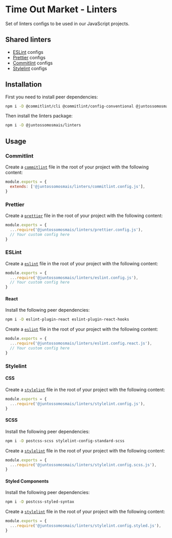 # Time Out Market - Linters

Set of linters configs to be used in our JavaScript projects.

## Shared linters

- [ESLint](https://eslint.org/) configs
- [Prettier](https://prettier.io/) configs
- [Commitlint](https://commitlint.js.org/) configs
- [Stylelint](https://stylelint.io/) configs

## Installation

First you need to install peer dependencies:

```bash
npm i -D @commitlint/cli @commitlint/config-conventional @juntossomosmais/atomium-tokens prettier postcss stylelint stylelint-config-recommended stylelint-order eslint eslint-import-resolver-babel-plugin-root-import eslint-import-resolver-typescript eslint-plugin-import eslint-plugin-sonarjs @typescript-eslint/eslint-plugin @typescript-eslint/parser
```

Then install the linters package:

```bash
npm i -D @juntossomosmais/linters
```

## Usage

### Commitlint

Create a [`commitlint`](https://commitlint.js.org/) file in the root of your project with the following content:

```js
module.exports = {
  extends: ['@juntossomosmais/linters/commitlint.config.js'],
}
```

### Prettier

Create a [`prettier`](https://prettier.io/) file in the root of your project with the following content:

```js
module.exports = {
  ...require('@juntossomosmais/linters/prettier.config.js'),
  // Your custom config here
}
```

### ESLint

Create a [`eslint`](https://eslint.org/) file in the root of your project with the following content:

```js
module.exports = {
  ...require('@juntossomosmais/linters/eslint.config.js'),
  // Your custom config here
}
```

#### React

Install the following peer dependencies:

```bash
npm i -D eslint-plugin-react eslint-plugin-react-hooks
```

Create a [`eslint`](https://eslint.org/) file in the root of your project with the following content:

```js
module.exports = {
  ...require('@juntossomosmais/linters/eslint.config.react.js'),
  // Your custom config here
}
```

### Stylelint

#### CSS

Create a [`stylelint`](https://stylelint.io/) file in the root of your project with the following content:

```js
module.exports = {
  ...require('@juntossomosmais/linters/stylelint.config.js'),
}
```

#### SCSS

Install the following peer dependencies:

```bash
npm i -D postcss-scss stylelint-config-standard-scss
```

Create a [`stylelint`](https://stylelint.io/) file in the root of your project with the following content:

```js
module.exports = {
  ...require('@juntossomosmais/linters/stylelint.config.scss.js'),
}
```

#### Styled Components

Install the following peer dependencies:

```bash
npm i -D postcss-styled-syntax
```

Create a [`stylelint`](https://stylelint.io/) file in the root of your project with the following content:

```js
module.exports = {
  ...require('@juntossomosmais/linters/stylelint.config.styled.js'),
}
```

